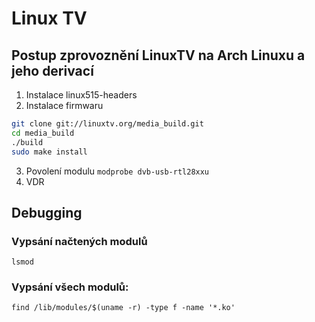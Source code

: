 # Linux TV

## Postup zprovoznění LinuxTV na Arch Linuxu a jeho derivací
1. Instalace linux515-headers
2. Instalace firmwaru 
```sh
git clone git://linuxtv.org/media_build.git
cd media_build
./build
sudo make install
```
3. Povolení modulu `modprobe dvb-usb-rtl28xxu`
4. VDR

## Debugging
### Vypsání načtených modulů
`lsmod`

### Vypsání všech modulů:
`find /lib/modules/$(uname -r) -type f -name '*.ko'`
